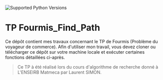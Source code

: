 

![Supported Python Versions](https://img.shields.io/badge/Python->=3.6-blue.svg?logo=python&logoColor=white)

# TP Fourmis_Find_Path

Ce dépôt contient mes travaux concernant le TP de Fourmis (Problème du voyageur de commerce).
Afin d'utiliser mon travail, vous devez cloner ou télécharger ce dépôt sur votre machine locale et exécuter certaines fonctions détaillées ci-après.

> Ce TP à été réalisé lors du cours d'algorithme de recherche donné à L'ENSEIRB Matmeca par Laurent SIMON.
